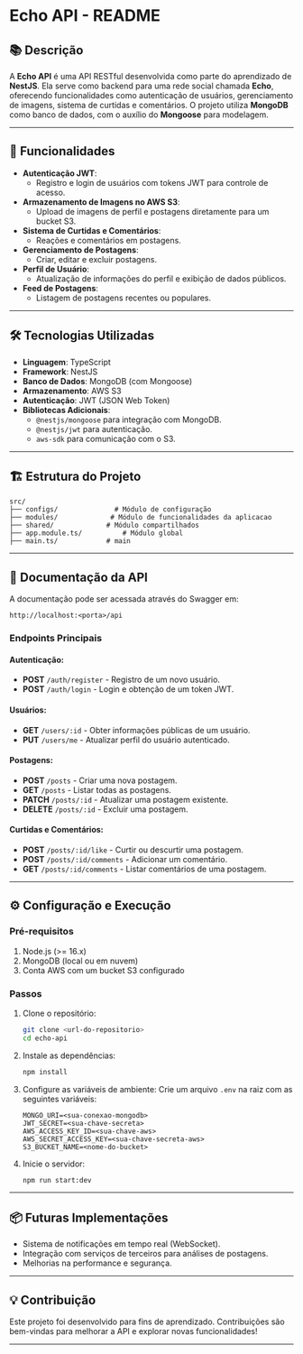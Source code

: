 # Echo API - README

## 📚 **Descrição**
A **Echo API** é uma API RESTful desenvolvida como parte do aprendizado de **NestJS**. Ela serve como backend para uma rede social chamada **Echo**, oferecendo funcionalidades como autenticação de usuários, gerenciamento de imagens, sistema de curtidas e comentários. O projeto utiliza **MongoDB** como banco de dados, com o auxílio do **Mongoose** para modelagem.

---

## 🚀 **Funcionalidades**
- **Autenticação JWT**:
  - Registro e login de usuários com tokens JWT para controle de acesso.
- **Armazenamento de Imagens no AWS S3**:
  - Upload de imagens de perfil e postagens diretamente para um bucket S3.
- **Sistema de Curtidas e Comentários**:
  - Reações e comentários em postagens.
- **Gerenciamento de Postagens**:
  - Criar, editar e excluir postagens.
- **Perfil de Usuário**:
  - Atualização de informações do perfil e exibição de dados públicos.
- **Feed de Postagens**:
  - Listagem de postagens recentes ou populares.

---

## 🛠️ **Tecnologias Utilizadas**
- **Linguagem**: TypeScript
- **Framework**: NestJS
- **Banco de Dados**: MongoDB (com Mongoose)
- **Armazenamento**: AWS S3
- **Autenticação**: JWT (JSON Web Token)
- **Bibliotecas Adicionais**:
  - `@nestjs/mongoose` para integração com MongoDB.
  - `@nestjs/jwt` para autenticação.
  - `aws-sdk` para comunicação com o S3.

---

## 🏗️ **Estrutura do Projeto**
```plaintext
src/
├── configs/              # Módulo de configuração
├── modules/             # Módulo de funcionalidades da aplicacao
├── shared/             # Módulo compartilhados
├── app.module.ts/          # Módulo global
├── main.ts/            # main
```

---

## 📖 **Documentação da API**
A documentação pode ser acessada através do Swagger em:
```
http://localhost:<porta>/api
```

### **Endpoints Principais**
#### Autenticação:
- **POST** `/auth/register` - Registro de um novo usuário.
- **POST** `/auth/login` - Login e obtenção de um token JWT.

#### Usuários:
- **GET** `/users/:id` - Obter informações públicas de um usuário.
- **PUT** `/users/me` - Atualizar perfil do usuário autenticado.

#### Postagens:
- **POST** `/posts` - Criar uma nova postagem.
- **GET** `/posts` - Listar todas as postagens.
- **PATCH** `/posts/:id` - Atualizar uma postagem existente.
- **DELETE** `/posts/:id` - Excluir uma postagem.

#### Curtidas e Comentários:
- **POST** `/posts/:id/like` - Curtir ou descurtir uma postagem.
- **POST** `/posts/:id/comments` - Adicionar um comentário.
- **GET** `/posts/:id/comments` - Listar comentários de uma postagem.

---

## ⚙️ **Configuração e Execução**
### **Pré-requisitos**
1. Node.js (>= 16.x)
2. MongoDB (local ou em nuvem)
3. Conta AWS com um bucket S3 configurado

### **Passos**
1. Clone o repositório:
   ```bash
   git clone <url-do-repositorio>
   cd echo-api
   ```
2. Instale as dependências:
   ```bash
   npm install
   ```
3. Configure as variáveis de ambiente:
   Crie um arquivo `.env` na raiz com as seguintes variáveis:
   ```env
   MONGO_URI=<sua-conexao-mongodb>
   JWT_SECRET=<sua-chave-secreta>
   AWS_ACCESS_KEY_ID=<sua-chave-aws>
   AWS_SECRET_ACCESS_KEY=<sua-chave-secreta-aws>
   S3_BUCKET_NAME=<nome-do-bucket>
   ```
4. Inicie o servidor:
   ```bash
   npm run start:dev
   ```

---

## 📦 **Futuras Implementações**
- Sistema de notificações em tempo real (WebSocket).
- Integração com serviços de terceiros para análises de postagens.
- Melhorias na performance e segurança.

---

## 💡 **Contribuição**
Este projeto foi desenvolvido para fins de aprendizado. Contribuições são bem-vindas para melhorar a API e explorar novas funcionalidades!

---
